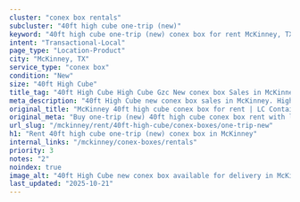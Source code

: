 ```yaml
---
cluster: "conex box rentals"
subcluster: "40ft high cube one-trip (new)"
keyword: "40ft high cube one-trip (new) conex box for rent McKinney, TX"
intent: "Transactional-Local"
page_type: "Location-Product"
city: "McKinney, TX"
service_type: "conex box"
condition: "New"
size: "40ft High Cube"
title_tag: "40ft High Cube High Cube Gzc New conex box Sales in McKinney | LC Container"
meta_description: "40ft High Cube new conex box sales in McKinney. High cube containers with extra height. Fast delivery, competitive pricing. Serving conex boxes area. Quote ID: VOS. Call (214) 524-4168 for your free quote today."
original_title: "McKinney 40ft high cube conex box for rent | LC Container"
original_meta: "Buy one-trip (new) 40ft high cube conex box rent with local delivery in McKinney, TX. LC Container — local Since 2003. Request a fast quote today."
url_slug: "/mckinney/rent/40ft-high-cube/conex-boxes/one-trip-new"
h1: "Rent 40ft high cube one-trip (new) conex box in McKinney"
internal_links: "/mckinney/conex-boxes/rentals"
priority: 3
notes: "2"
noindex: true
image_alt: "40ft High Cube new conex box available for delivery in McKinney"
last_updated: "2025-10-21"
---
```


<!-- TODO: Add unique city/inventory copy, images, and internal links here. -->
